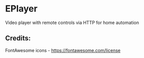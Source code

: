 EPlayer
=======
Video player with remote controls via HTTP for home automation

## Credits:
FontAwesome icons - https://fontawesome.com/license
